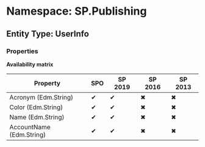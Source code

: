 # Namespace: SP.Publishing
## Entity Type: UserInfo

### Properties

**Availability matrix**

Property | SPO | SP 2019 | SP 2016 | SP 2013
----------|-----|---------|---------|--------
Acronym (Edm.String) | ✔ | ✔ | ✖ | ✖
Color (Edm.String) | ✔ | ✔ | ✖ | ✖
Name (Edm.String) | ✔ | ✔ | ✖ | ✖
AccountName (Edm.String) | ✔ | ✔ | ✖ | ✖

